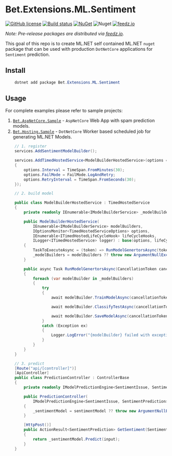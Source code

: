 ﻿# Bet.Extensions.ML.Sentiment

[![GitHub license](https://img.shields.io/badge/license-MIT-blue.svg?style=flat-square)](https://raw.githubusercontent.com/kdcllc/Bet.AspNetCore/master/LICENSE)
[![Build status](https://ci.appveyor.com/api/projects/status/fo9rakj7s7uhs3ij?svg=true)](https://ci.appveyor.com/project/kdcllc/bet-aspnetcore)
[![NuGet](https://img.shields.io/nuget/v/Bet.Extensions.ML.Sentiment.svg)](https://www.nuget.org/packages?q=Bet.Extensions.ML.Sentiment)
![Nuget](https://img.shields.io/nuget/dt/Bet.Extensions.ML.Sentiment)
[![feedz.io](https://img.shields.io/badge/endpoint.svg?url=https://f.feedz.io/kdcllc/bet-aspnetcore/shield/Bet.Extensions.ML.Sentiment/latest)](https://f.feedz.io/kdcllc/bet-aspnetcore/packages/Bet.Extensions.ML.Sentiment/latest/download)

*Note: Pre-release packages are distributed via [feedz.io](https://f.feedz.io/kdcllc/bet-aspnetcore/nuget/index.json).*

This goal of this repo is to create ML.NET self contained ML.NET `nuget` package that can be used with production `DotNetCore` applications for `Sentiment` prediction.

## Install

```csharp
    dotnet add package Bet.Extensions.ML.Sentiment
```

## Usage

For complete examples please refer to sample projects:

1. [`Bet.AspNetCore.Sample`](../Bet.AspNetCore.Sample/) - `AspNetCore` Web App with spam prediction models.
2. [`Bet.Hosting.Sample`](../Bet.Hosting.Sample/) - `DotNetCore` Worker based scheduled job for generating ML.NET Models.

```csharp
    // 1. register
    services.AddSentimentModelBuilder();

    services.AddTimedHostedService<ModelBuilderHostedService>(options =>
    {
        options.Interval = TimeSpan.FromMinutes(30);
        options.FailMode = FailMode.LogAndRetry;
        options.RetryInterval = TimeSpan.FromSeconds(30);
    });

    // 2. build model

    public class ModelBuilderHostedService : TimedHostedService
    {
        private readonly IEnumerable<IModelBuilderService> _modelBuilders;

        public ModelBuilderHostedService(
            IEnumerable<IModelBuilderService> modelBuilders,
            IOptionsMonitor<TimedHostedServiceOptions> options,
            IEnumerable<ITimedHostedLifeCycleHook> lifeCycleHooks,
            ILogger<ITimedHostedService> logger) : base(options, lifeCycleHooks, logger)
        {
            TaskToExecuteAsync = (token) => RunModelGenertorsAsync(token);
            _modelBuilders = modelBuilders ?? throw new ArgumentNullException(nameof(modelBuilders));
        }

        public async Task RunModelGenertorsAsync(CancellationToken cancellationToken)
        {
            foreach (var modelBuilder in _modelBuilders)
            {
                try
                {
                    await modelBuilder.TrainModelAsync(cancellationToken);

                    await modelBuilder.ClassifyTestAsync(cancellationToken);

                    await modelBuilder.SaveModelAsync(cancellationToken);
                }
                catch (Exception ex)
                {
                    Logger.LogError("{modelBuilder} failed with exception: {message}", modelBuilder.GetType(), ex.Message);
                }
            }
        }
    }

    // 3. predict
    [Route("api/[controller]")]
    [ApiController]
    public class PredictionController : ControllerBase
    {
        private readonly IModelPredictionEngine<SentimentIssue, SentimentPrediction> _sentimentModel;

        public PredictionController(
            IModelPredictionEngine<SentimentIssue, SentimentPrediction> sentimentModel)
        {
            _sentimentModel = sentimentModel ?? throw new ArgumentNullException(nameof(sentimentModel));
        }

        [HttpPost()]
        public ActionResult<SentimentPrediction> GetSentiment(SentimentIssue input)
        {
            return _sentimentModel.Predict(input);
        }
    }
```
